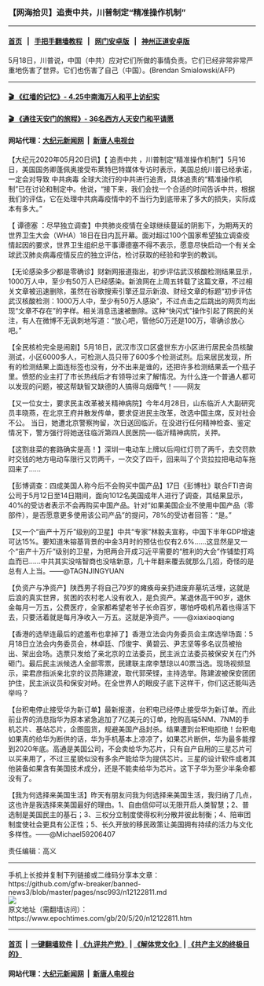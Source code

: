 ### 【网海拾贝】追责中共，川普制定“精准操作机制”
------------------------

#### [首页](https://github.com/gfw-breaker/banned-news3/blob/master/README.md) &nbsp;&nbsp;|&nbsp;&nbsp; [手把手翻墙教程](https://github.com/gfw-breaker/guides/wiki) &nbsp;&nbsp;|&nbsp;&nbsp; [网门安卓版](https://github.com/oGate2/oGate) &nbsp;&nbsp;|&nbsp;&nbsp; [神州正道安卓版](https://github.com/SzzdOgate/update) 



<div><img alt="" class="attachment-djy_600_400 size-djy_600_400 wp-post-image" src="https://i.epochtimes.com/assets/uploads/2020/05/000_1RU6M9-600x400-2.jpg"/>
<div class="caption">
 5月18日，川普说，中国（中共）应对它们所做的事情负责。它们已经非常非常严重地伤害了世界。它们也伤害了自己（中国）。(Brendan Smialowski/AFP)
</div></div><hr/>

#### [ 🎬  《红墙的记忆》- 4.25中南海万人和平上访纪实](http://141.164.39.94:10000/videos/legend/425.html)

 #### [ 🎬  《通往天安门的旅程》- 36名西方人天安门和平请愿 ](http://141.164.39.94:10000/videos/legend/JTT.html)

 #### 网站代理：[大纪元新闻网](http://167.172.10.89:10080/gb/) &nbsp;|&nbsp; [新唐人电视台](http://167.172.10.89:8808/gb/)

<div><p>
 【大纪元2020年05月20日讯】【
 <ok href="https://www.epochtimes.com/gb/tag/%E8%BF%BD%E8%B4%A3%E4%B8%AD%E5%85%B1.html">
  追责中共
 </ok>
 ，川普制定“精准操作机制”】5月16日，美国国务卿蓬佩奥接受布莱特巴特媒体专访时表示，美国总统川普已经承诺，一定会对导致
 <ok href="https://www.epochtimes.com/gb/tag/%E4%B8%AD%E5%85%B1%E7%97%85%E6%AF%92.html">
  中共病毒
 </ok>
 全球大流行的中共进行追责，具体追责的“精准操作机制”已在讨论和制定中。他说，“接下来，我们会找一个合适的时间告诉中共，根据我们的评估，它在处理中共病毒疫情中的不当行为到底带来了多大的损失，实际成本有多大。”
</p>
<p>
 【
 <ok href="https://www.epochtimes.com/gb/tag/%E8%B0%AD%E5%BE%B7%E5%A1%9E.html">
  谭德塞
 </ok>
 ：尽早独立调查】中共肺炎疫情在全球继续蔓延的阴影下，为期两天的世界卫生大会（WHA）18日在日内瓦开幕。面对超过100个国家希望独立调查疫情起因的要求，世界卫生组织总干事谭德塞不得不表示，愿意尽快启动一个有关全球武汉肺炎病毒疫情反应的独立评估，检讨获取的经验和学到的教训。
</p>
<p>
 【无论感染多少都是零确诊】财新网报道指出，初步评估武汉核酸检测结果显示，1000万人中，至少有50万人已经感染。新浪网在上周五转载了这篇文章，不过相关文章被迅速删除，虽然在谷歌搜索引擎还显示新浪、财经文章的标题“初步评估武汉核酸检测：1000万人中，至少有50万人感染”，不过点击之后跳出的网页均出现“文章不存在”的字样。相关消息迅速被删除。这种“快闪式”操作引起了网民的关注，有人在微博不无讽刺地写道：“放心吧，管他50万还是100万，零确诊放心吧。”
</p>
<p>
 【全民核检完全是闹剧】5月18日，武汉市汉口区盛世东方小区进行居民全员核酸测试，小区6000多人，可检测人员只带了600多个检测试剂。后来居民发现，所有的检测结果上面连标签也没有，分不出来是谁的，还把许多检测结果丢一个瓶子里。愤怒的业主打了市长热线后才有领导过来了解情况。为什么连一个普通人都可以发现的问题，被这帮缺智又缺德的人搞得乌烟瘴气！——网友
</p>
<p>
 【又一位女士，要求民主改革被关精神病院】今年4月28日，山东临沂人大副研究员丰晓燕，在北京王府井散发传单，要求促进民主改革，改选中国主席，反对社会不公。 当日，她遭北京警察拘留，次日送回临沂。在没进行任何精神检查、鉴定情况下，警方强行将她送往临沂第四人民医院—-临沂精神病院，关押。
</p>
<p>
 【这割韭菜的套路确实是高！】深圳一电动车上牌以后闯红灯罚了两千，去交罚款时交钱的地方电动车限行又罚两千，一次交了四千，回来叫了个货拉拉把电动车拖回来了……
</p>
<p>
 【彭博调查：四成美国人称今后不会购买中国产品】17日《彭博社》联合FTI咨询公司于5月12日至14日期间，面向1012名美国成年人进行了调查，其结果显示，40%的受访者表示不会再购买中国产品。针对“如果美国企业不使用中国产品（零部件），是否愿意更多使用该公司产品”的提问，78%的受访者回答：“是。”
</p>
<p>
 【又一个“亩产十万斤”级别的卫星】中共“专家”林毅夫宣称，中国下半年GDP增速可达15%。要知道朱镕基背景的中金3月时的预估也仅有2.6%……这显然是又一个“亩产十万斤”级别的卫星，为把两会开成习近平需要的“胜利的大会”作铺垫打鸡血而已……中共其实没啥智商也没啥新意，几十年翻来覆去就那么几招，奇怪的是总有人上当。——@TAGNJINGYUAN
</p>
<p>
 【负资产与净资产】陕西男子将自己79岁的瘫痪母亲扔进废弃墓坑活埋，这就是后浪的真实世界，贫困的农村老人没有收入，是负资产。某退休高干90岁，退休金每月一万五，公费医疗，全家都希望老爷子长命百岁，哪怕呼吸机吊着也得活下去，只要活着就是每月净收入一万五。这就是净资产。——@xiaxiaoqiang
</p>
<p>
 【香港的选举连最后的遮羞布也拿掉了】香港立法会内务委员会主席选举场面：5月18日立法会内务委员会，林卓廷、邝俊宇、黄碧云、尹志坚等多名议员被抬出、架出会场。选票只发给了亲北京的立法委员，民主派立法委员被保安关在门外砸门。最后民主派候选人全部零票，民建联主席李慧琼以40票当选。现场视频显示，梁君彦指派亲北京的议员陈建波，取代郭荣铿，主持选举。陈建波被保安团团护住，民主派议员和保安对峙。在全世界人的眼皮子底下这样干，你们这还能叫选举吗？
</p>
<p>
 【台积电停止接受华为新订单】最新报道，台积电已经停止接受华为新订单。而此前业界的消息指华为原本紧急追加了7亿美元的订单，抢购高端5NM、7NM的手机芯片、基站芯片，企图囤货，规避美国产品封杀。结果遭到台积电拒绝！台积电如果真的给华为断供的话，华为手机基本上凉凉了，如果芯片断供，华为最多能撑到2020年底。高通是美国公司，不会卖给华为芯片，只有自产自用的三星芯片可以买来用了，不过三星貌似没有多余产能给华为提供芯片。三星的设计软件或者其他装备如果含有美国技术成分，还是不能卖给华为芯片。这下子华为至少半条命都没有了。
</p>
<p>
 【我为何选择来美国生活】昨天有朋友问我为何选择来美国生活，我归纳了几点，这也许是我选择来美国最好的理由。1、自由信仰可以无限开启人类智慧；2、普选制是美国民主的基石；3、三权分立制度使得权利分散并彼此制衡；4、陪审团制度使社会更具有公正性；5、长久开放的移民政策让美国拥有持续的活力与文化多样性。——@Michael59206407
</p>
<p>
 责任编辑：高义
</p>
</div>
<hr/>
手机上长按并复制下列链接或二维码分享本文章：<br/>
https://github.com/gfw-breaker/banned-news3/blob/master/pages/nsc993/n12122811.md <br/>
<a href='https://github.com/gfw-breaker/banned-news3/blob/master/pages/nsc993/n12122811.md'><img src='https://github.com/gfw-breaker/banned-news3/blob/master/pages/nsc993/n12122811.md.png'/></a> <br/>
原文地址（需翻墙访问）：https://www.epochtimes.com/gb/20/5/20/n12122811.htm


------------------------
#### [首页](https://github.com/gfw-breaker/banned-news3/blob/master/README.md) &nbsp;|&nbsp; [一键翻墙软件](https://github.com/gfw-breaker/nogfw/blob/master/README.md) &nbsp;| [《九评共产党》](https://github.com/gfw-breaker/9ping.md/blob/master/README.md#九评之一评共产党是什么) | [《解体党文化》](https://github.com/gfw-breaker/jtdwh.md/blob/master/README.md) | [《共产主义的终极目的》](https://github.com/gfw-breaker/gczydzjmd.md/blob/master/README.md)

#### 网站代理：[大纪元新闻网](http://167.172.10.89:10080/gb/) &nbsp;|&nbsp; [新唐人电视台](http://167.172.10.89:8808/gb/)


<img src='http://gfw-breaker.win/banned-news3/pages/nsc993/n12122811.md' width='0px' height='0px'/>